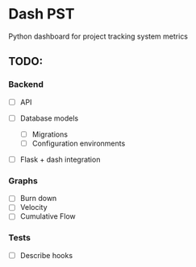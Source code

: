 # Dash PST

Python dashboard for project tracking system metrics

## TODO:

### Backend
- [ ] API
- [ ] Database models
  - [ ] Migrations
  - [ ] Configuration environments
- [ ] Flask + dash integration


### Graphs
- [ ] Burn down
- [ ] Velocity
- [ ] Cumulative Flow

### Tests
- [ ] Describe hooks
